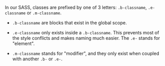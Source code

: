 In our SASS, classes are prefixed by one of 3 letters: `.b-classname`,
`.e-classname` or `.m-classname`.

* `.b-classname` are blocks that exist in the global scope.

* `.e-classname` only exists inside a `.b-classname`. This prevents most
  of the style conflicts and makes naming much easier. The `.e-` stands 
  for "element".

* `.m-classname` stands for "modifier", and they only exist when
  coupled with another `.b-` or `.e-`. 
